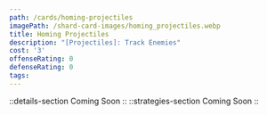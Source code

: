 ```yaml
---
path: /cards/homing-projectiles
imagePath: /shard-card-images/homing_projectiles.webp
title: Homing Projectiles
description: "[Projectiles]: Track Enemies"
cost: '3'
offenseRating: 0
defenseRating: 0
tags:
---
```

::details-section
Coming Soon
::
::strategies-section
Coming Soon
::